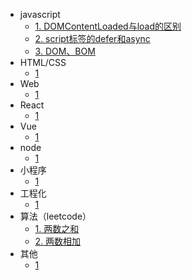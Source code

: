 - javascript
  - [1. DOMContentLoaded与load的区别](fe/javascript/dom-load)
  - [2. script标签的defer和async](fe/javascript/async-defer)
  - [3. DOM、BOM](fe/javascript/dom-bom)
- HTML/CSS
  - [1]()
- Web
  - [1]()
- React
  - [1]()
- Vue
  - [1]()
- node
  - [1]()
- 小程序
  - [1]()
- 工程化
  - [1]()
- 算法（leetcode）
  - [1. 两数之和](fe/engineer/1)
  - [2. 两数相加](fe/engineer/2)
- 其他
  - [1]()